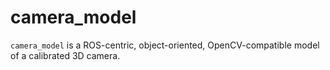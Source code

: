# camera_model

`camera_model` is a ROS-centric, object-oriented, OpenCV-compatible
model of a calibrated 3D camera.
